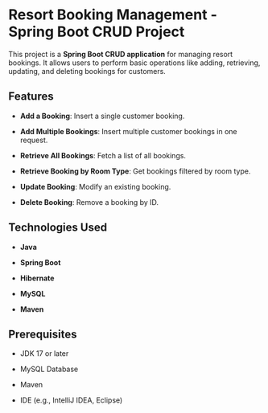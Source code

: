 # Resort Booking Management - Spring Boot CRUD Project  

This project is a **Spring Boot CRUD application** for managing resort bookings. It allows users to perform basic operations like adding, retrieving, updating, and deleting bookings for customers.  


## Features  

- **Add a Booking**: Insert a single customer booking.
  
- **Add Multiple Bookings**: Insert multiple customer bookings in one request.
   
- **Retrieve All Bookings**: Fetch a list of all bookings.
  
- **Retrieve Booking by Room Type**: Get bookings filtered by room type.
   
- **Update Booking**: Modify an existing booking.
  
- **Delete Booking**: Remove a booking by ID.  



## Technologies Used

- **Java**
 
- **Spring Boot**
 
- **Hibernate**
 
- **MySQL**
 
- **Maven**  



## Prerequisites  

- JDK 17 or later
 
- MySQL Database
   
- Maven
   
- IDE (e.g., IntelliJ IDEA, Eclipse)
